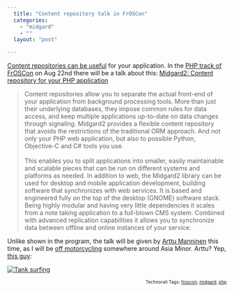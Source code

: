 ```yaml
---
  title: "Content repository talk in FrOSCon"
  categories: 
    - "midgard"
    - ""
  layout: "post"

---
```

<p>
<a href="http://bergie.iki.fi/blog/why_you_should_use_a_content_repository_for_your_application/">Content repositories can be useful</a> for your application. In the <a href="http://kore-nordmann.de/blog/0092_frsocon_upcoming.html">PHP track of FrOSCon</a> on Aug 22nd there will be a talk about this: <a href="http://programm.froscon.org/2009/events/417.en.html">Midgard2: Content repository for your PHP application</a>
</p><blockquote>
Content repositories allow you to separate the actual front-end of your application from background processing tools. More than just their underlying databases, they impose common rules for data access, and keep multiple applications up-to-date on data changes through signaling. Midgard2 provides a flexible content repository that avoids the restrictions of the traditional ORM approach. And not only your PHP web application, but also to possible Python, Objective-C and C# tools you use.
<br />
<br />This enables you to split applications into smaller, easily maintainable and scalable pieces that can be run on different systems and platforms as needed. In addition to web, the Midgard2 library can be used for desktop and mobile application development, building software that synchronizes with web services. It is based and engineered fully on the top of the desktop (GNOME) software stack. Being highly modular and having very little dependencies it scales from a note taking application to a full-blown CMS system. Combined with advanced replication capabilities it allows you to synchronize data between offline and online instances of your service.
</blockquote><p>
Unlike shown in the program, the talk will be given by <a href="http://www.kaktus.cc/">Arttu Manninen</a> this time, as I will be <a href="http://bergie.iki.fi/blog/personal_passions-motorcycle_travel/">off motorcycling</a> somewhere around Asia Minor. Arttu? Yep, <a href="http://bergie.iki.fi/blog/tank-surfing-on-flickr/">this guy</a>:
</p><p>
<a href="http://www.flickr.com/photos/bergie/231727544/"><img src="http://farm1.static.flickr.com/82/231727544_dc4c74b75f.jpg" alt="Tank surfing" title="Tank surfing" /></a>
</p>
<!-- technorati tags start --><p style="text-align:right;font-size:10px;">Technorati Tags: <a href="http://www.technorati.com/tag/froscon" rel="tag">froscon</a>, <a href="http://www.technorati.com/tag/midgard" rel="tag">midgard</a>, <a href="http://www.technorati.com/tag/php" rel="tag">php</a></p><!-- technorati tags end -->